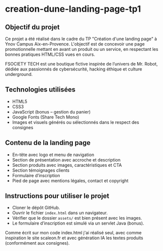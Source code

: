 # creation-dune-landing-page-tp1

## Objectif du projet

Ce projet a été réalisé dans le cadre du TP "Création d'une landing page" à Ynov Campus Aix-en-Provence. L'objectif est de concevoir une page promotionnelle mettant en avant un produit ou un service, en respectant les bonnes pratiques HTML/CSS vues en cours.

FSOCIETY TECH est une boutique fictive inspirée de l’univers de Mr. Robot, dédiée aux passionnés de cybersécurité, hacking éthique et culture underground.



## Technologies utilisées

- HTML5
- CSS3
- JavaScript (bonus – gestion du panier)
- Google Fonts (Share Tech Mono)
- Images et visuels générés ou sélectionnés dans le respect des consignes



## Contenu de la landing page

- En-tête avec logo et menu de navigation
- Section de présentation avec accroche et description
- Section produits avec images, caractéristiques et CTA
- Section témoignages clients
- Formulaire d’inscription
- Pied de page avec mentions légales, contact et copyright


##  Instructions pour utiliser le projet

-  Cloner le dépôt GitHub.
- Ouvrir le fichier `index.html` dans un navigateur.
- Vérifier que le dossier `assets/` est bien présent avec les images.
- Le formulaire d’inscription est simulé via un servlet Java (bonus).

Comme écrit sur mon code index.html j'ai
réalisé seul, avec comme inspiration le site scaleon.fr et avec génération IA les textes produits (conformément aux consignes).